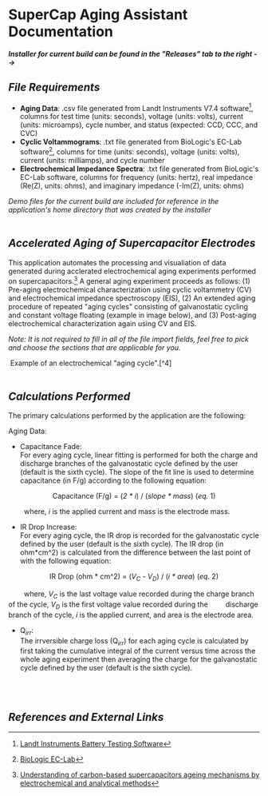 # SuperCap Aging Assistant Documentation

***Installer for current build can be found in the "Releases" tab to the right -->***
<br/>

## *File Requirements*
 
- **Aging Data**: .csv file generated from Landt Instruments V7.4 software[^1], columns for test time (units: seconds), voltage (units: volts), current (units: microamps), cycle number,
  and status (expected: CCD, CCC, and CVC)
- **Cyclic Voltammograms**: .txt file generated from BioLogic's EC-Lab software[^2], columns for time (units: seconds), voltage (units: volts), current (units: milliamps), and cycle number
- **Electrochemical Impedance Spectra**: .txt file generated from BioLogic's EC-Lab software, columns for frequency (units: hertz), real impedance (Re(Z), units: ohms), and imaginary
  impedance (-Im(Z), units: ohms)  

*Demo files for the current build are included for reference in the application's home directory that was created by the installer* 
<br/>
<br/>

## *Accelerated Aging of Supercapacitor Electrodes*

This application automates the processing and visualiation of data generated during acclerated electrochemical aging experiments performed on supercapacitors.[^3] A general aging experiment
proceeds as follows: (1) Pre-aging electrochemical characterization using cyclic voltammetry (CV) and electrochemical impedance spectroscopy (EIS), (2) An extended aging procedure of repeated "aging cycles" consisting of galvanostatic cycling and constant voltage floating (example in image below), and (3) Post-aging electrochemical characterization again using CV and EIS.
  
*Note: It is not required to fill in all of the file import fields, feel free to pick and choose the sections that are applicable for you.*
  
<img ref here>
Example of an electrochemical "aging cycle".[^4]
<br/>
<br/>

## *Calculations Performed*

The primary calculations performed by the application are the following:
  
Aging Data:
- Capacitance Fade:  
For every aging cycle, linear fitting is performed for both the charge and discharge branches of the galvanostatic cycle defined by the user (default is the sixth cycle). The slope of the fit line is used to determine capacitance (in F/g) according to the following equation:
<p align=center>Capacitance (F/g) = (<i>2 * i</i>) / (<i>slope * mass</i>) (<i>eq.</i> 1)</p>

&nbsp;&nbsp;&nbsp;&nbsp;&nbsp;&nbsp;&nbsp;&nbsp;where, *i* is the applied current and mass is the electrode mass.  

- IR Drop Increase:  
For every aging cycle, the IR drop is recorded for the galvanostatic cycle defined by the user (default is the sixth cycle). The IR drop (in ohm*cm^2) is calculated from the difference between the last point of with the following equation:
<p align=center>IR Drop (ohm * cm^2) = (<i>V<sub>C</sub> - V<sub>D</sub></i>) / (<i>i * area</i>) (<i>eq.</i> 2)</p>

&nbsp;&nbsp;&nbsp;&nbsp;&nbsp;&nbsp;&nbsp;&nbsp;where, *V<sub>C</sub>* is the last voltage value recorded during the charge branch of the cycle, *V<sub>D</sub>* is the first voltage value recorded during the 
&nbsp;&nbsp;&nbsp;&nbsp;&nbsp;&nbsp;&nbsp;&nbsp;discharge branch of the cycle, *i* is the applied current, and area is the electrode area.

- Q<sub>*irr*</sub>:  
The irrversible charge loss (Q<sub>*irr*</sub>) for each aging cycle is calculated by first taking the cumulative integral of the current versus time across the whole aging experiment then averaging the charge for the galvanostatic cycle defined by the user (default is the sixth cycle).
<br/>
<br/>

## *References and External Links*

[^1]: [Landt Instruments Battery Testing Software](https://www.landtinst.com/download/)
[^2]: [BioLogic EC-Lab](https://www.biologic.net/support-software/ec-lab-software/)
[^3]: [Understanding of carbon-based supercapacitors ageing mechanisms by electrochemical and analytical methods](https://www.sciencedirect.com/science/article/pii/S0378775317311370)
[^4]: [Supplementary Information from ref. 3](https://www.sciencedirect.com/science/article/pii/S0378775317311370)
